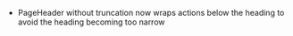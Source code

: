 - PageHeader without truncation now wraps actions below the heading to avoid the heading becoming too narrow